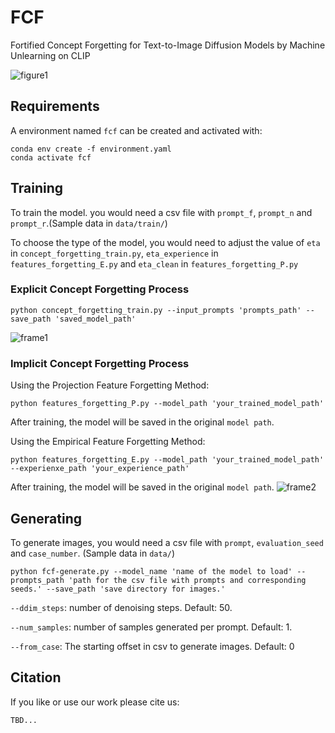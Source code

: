 # FCF
Fortified Concept Forgetting for Text-to-Image Diffusion Models by Machine Unlearning on CLIP

![figure1](https://github.com/user-attachments/assets/fb1234b3-8faa-4067-8e70-23a131f9afd1)
## Requirements
A environment named ``` fcf ``` can be created and activated with:
```
conda env create -f environment.yaml
conda activate fcf
```
## Training
To train the model. you would need a csv file with ```prompt_f```, ```prompt_n``` and ```prompt_r```.(Sample data in ```data/train/```)

To choose the type of the model, you would need to adjust the value of ```eta``` in ```concept_forgetting_train.py```, ```eta_experience``` in ```features_forgetting_E.py``` and ```eta_clean``` in ```features_forgetting_P.py```
### Explicit Concept Forgetting Process
```
python concept_forgetting_train.py --input_prompts 'prompts_path' --save_path 'saved_model_path'
```
![frame1](https://github.com/user-attachments/assets/7c053e7c-c1ba-47f3-939d-f3c7620cf5be)
### Implicit Concept Forgetting Process
Using the Projection Feature Forgetting Method:
```
python features_forgetting_P.py --model_path 'your_trained_model_path'
```
After training, the model will be saved in the original ```model path```.

Using the Empirical Feature Forgetting Method:
```
python features_forgetting_E.py --model_path 'your_trained_model_path' --experienxe_path 'your_experience_path'
```
After training, the model will be saved in the original ```model path```.
![frame2](https://github.com/user-attachments/assets/4c88191c-f667-4043-b4dd-53d8798ab58f)

## Generating
To generate images, you would need a csv file with ```prompt```, ```evaluation_seed``` and ```case_number```. (Sample data in ```data/```)
```
python fcf-generate.py --model_name 'name of the model to load' --prompts_path 'path for the csv file with prompts and corresponding seeds.' --save_path 'save directory for images.'
```
```--ddim_steps```: number of denoising steps. Default: 50.

```--num_samples```: number of samples generated per prompt. Default: 1.

```--from_case```: The starting offset in csv to generate images. Default: 0

## Citation
If you like or use our work please cite us:
```
TBD...
```

